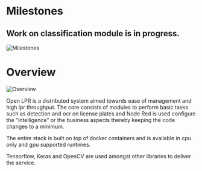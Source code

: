 # Milestones

## Work on classification module is in progress.

![Milestones](https://rawcdn.githack.com/faisalthaheem/open-lpr/0bf07f8c06ce40fe42ff82e0e021d269225afde9/docs/Milestones.png)


# Overview

![Overview](https://rawcdn.githack.com/faisalthaheem/open-lpr/0451b44de1a7c2893236b9bafef7dcbc0f3bc79f/docs/overview.png)


Open LPR is a distributed system aimed towards ease of management and high lpr throughput. The core consists of modules to perform basic tasks such as detection and ocr on license plates and Node Red is used configure the "intelligence" or the business aspects thereby keeping the code changes to a minimum.

The entire stack is built on top of docker containers and is available in cpu only and gpu supported runtimes.

Tensorflow, Keras and OpenCV are used amongst other libraries to deliver the service. 